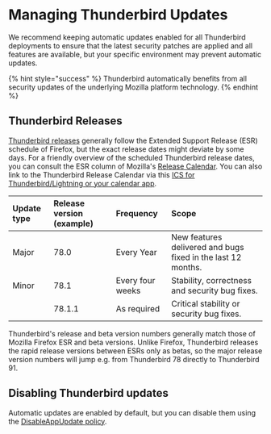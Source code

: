 # Managing Thunderbird Updates

We recommend keeping automatic updates enabled for all Thunderbird deployments to ensure that the latest security patches are applied and all features are available, but your specific environment may prevent automatic updates.

{% hint style="success" %}
Thunderbird automatically benefits from all security updates of the underlying Mozilla platform technology.
{% endhint %}

## Thunderbird Releases

[Thunderbird releases](https://www.thunderbird.net/en-US/thunderbird/releases/) generally follow the Extended Support Release \(ESR\) schedule of Firefox, but the exact release dates might deviate by some days.  For a friendly overview of the scheduled Thunderbird release dates, you can consult the ESR column of Mozilla's [Release Calendar](https://wiki.mozilla.org/Release_Management/Calendar). You can also link to the  Thunderbird Release Calendar via this [ICS for Thunderbird/Lightning or your calendar app](https://www.google.com/calendar/ical/mozilla.com_2d37383433353432352d3939%40resource.calendar.google.com/public/basic.ics).

| Update type | Release version \(example\) | Frequency | Scope |
| :--- | :--- | :--- | :--- |
| Major | 78.0 | Every Year | New features delivered and bugs fixed in the last 12 months. |
| Minor | 78.1 | Every four weeks | Stability, correctness and security bug fixes. |
|  | 78.1.1 | As required | Critical stability or security bug fixes. |

Thunderbird's release and beta version numbers generally match those of Mozilla Firefox ESR and beta versions. Unlike Firefox, Thunderbird releases the rapid release versions between ESRs only as betas, so the major release version numbers will jump e.g. from Thunderbird 78 directly to Thunderbird 91.

## Disabling Thunderbird updates

Automatic updates are enabled by default, but you can disable them using the [DisableAppUpdate policy](https://github.com/thunderbird/policy-templates/blob/master/README.md#disableappupdate).

